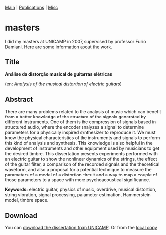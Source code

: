 <head profile="http://www.w3.org/2005/10/profile">
  <meta charset="UTF-8">
  <title>Nic Werneck Homepage</title>
  <link rel="shortcut icon" href="/~nlw/img/favicon.ico" type="image/x-icon" />
  <link rel="stylesheet" type="text/css" href="css/estilo.css" media="screen" />
</head>

[Main](index.html) | [Publications](publications.html) | [Misc](misc.html)

masters
=======

I did my masters at UNICAMP in 2007, supervised by professor Furio Damiani. Here are some information about the work.

## Title
__Análise da distorção musical de guitarras elétricas__

(en: _Analysis of the musical distortion of electric guitars_)


## Abstract

There are many problems related to the analysis of music which can benefit from a better knowledge
of the structure of the signals generated by different instruments. One of them is the compression
of signals based in structured audio, where the encoder analyzes a signal to determine parameters
for a physically inspired synthesizer to reproduce it. We must know the physical characteristics of
the instruments and signals to perform this kind of analysis and synthesis. This knowledge is also
helpful in the development of instruments and other equipment used by musicians to get the desired
timbre. This dissertation presents experiments performed with an electric guitar to show the nonlinear
dynamics of the strings, the effect of the guitar filter, a comparison of the recorded signals and
the theoretical waveform, and also a proposal for a potential technique to measure the parameters of
a model of a distortion circuit and a way to map a couple of those parameters to a space with more
psychoacoustical significance.

**Keywords:** electric guitar, physics of music, overdrive, musical distortion, string vibration, signal processing, parameter estimation, Hammerstein model, timbre space.


## Download
You can [download the dissertation from UNICAMP](http://libdigi.unicamp.br/document/?code=vtls000440383). Or from the [local copy](/almoxarifado/WerneckNicolauLeal.pdf)

